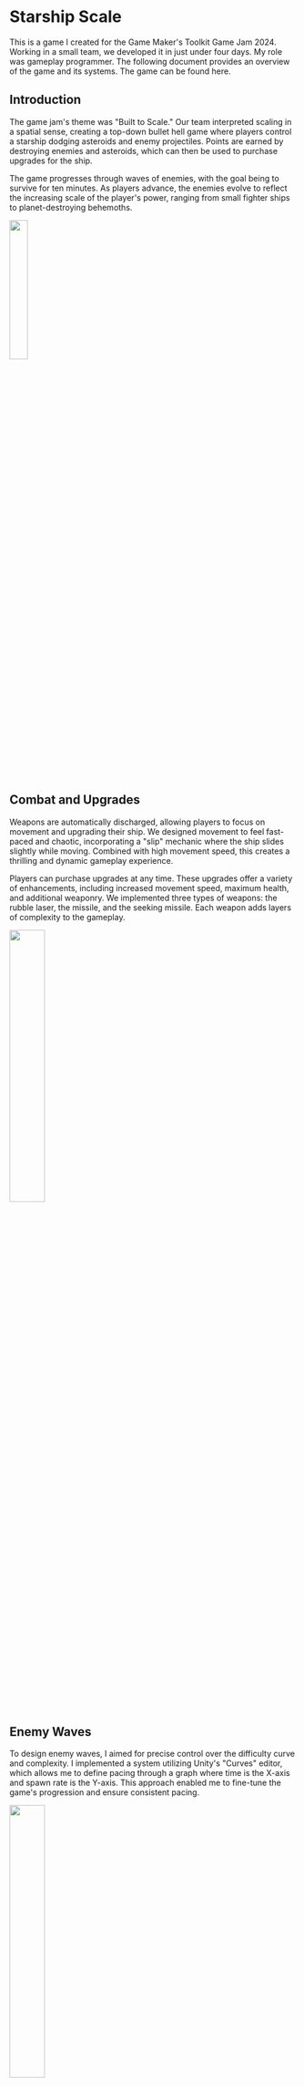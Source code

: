 # Starship Scale

This is a game I created for the Game Maker's Toolkit Game Jam 2024. Working in a small team, we developed it in just under four days. My role was gameplay programmer. The following document provides an overview of the game and its systems. The game can be found here.

## Introduction

The game jam's theme was "Built to Scale." Our team interpreted scaling in a spatial sense, creating a top-down bullet hell game where players control a starship dodging asteroids and enemy projectiles. Points are earned by destroying enemies and asteroids, which can then be used to purchase upgrades for the ship.

The game progresses through waves of enemies, with the goal being to survive for ten minutes. As players advance, the enemies evolve to reflect the increasing scale of the player's power, ranging from small fighter ships to planet-destroying behemoths.

<img src="/images/starscale.png" width=25% height=25%>

## Combat and Upgrades

Weapons are automatically discharged, allowing players to focus on movement and upgrading their ship. We designed movement to feel fast-paced and chaotic, incorporating a "slip" mechanic where the ship slides slightly while moving. Combined with high movement speed, this creates a thrilling and dynamic gameplay experience.

Players can purchase upgrades at any time. These upgrades offer a variety of enhancements, including increased movement speed, maximum health, and additional weaponry. We implemented three types of weapons: the rubble laser, the missile, and the seeking missile. Each weapon adds layers of complexity to the gameplay.

<img src="/images/starscale-gameplay.png" width=35% height=35%>

## Enemy Waves

To design enemy waves, I aimed for precise control over the difficulty curve and complexity. I implemented a system utilizing Unity's "Curves" editor, which allows me to define pacing through a graph where time is the X-axis and spawn rate is the Y-axis. This approach enabled me to fine-tune the game's progression and ensure consistent pacing.

<img src="/images/starscale-upgrade.png" width=35% height=35%>

## Takeaways and Improvements

This project provided an excellent opportunity to focus on collaboration and team dynamics. I made it a goal to step back from a leadership role, instead concentrating on being a supportive team member. This experience significantly enhanced my communication and teamwork skills.

If I had more time to refine the game, I would focus on balancing difficulty more effectively. While the wave system worked well, a common piece of feedback was that the game felt too challenging. Additional playtesting and adjustments to the difficulty curve could have mitigated this issue.

